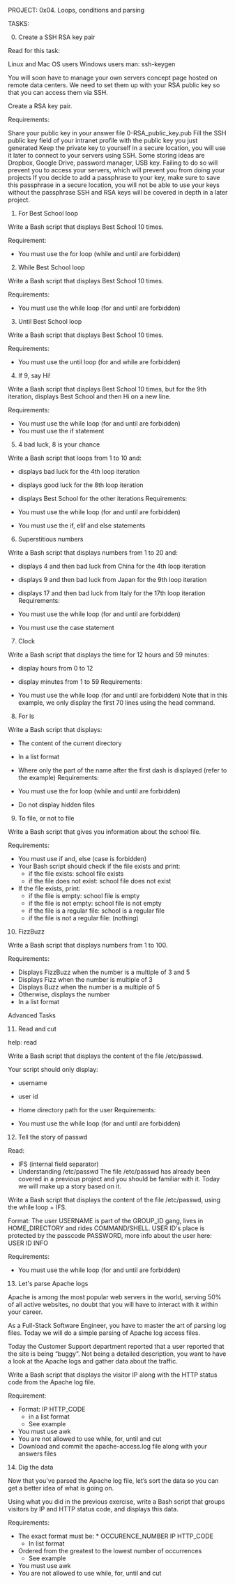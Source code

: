 PROJECT: 0x04. Loops, conditions and parsing

TASKS:

0. Create a SSH RSA key pair

Read for this task:

Linux and Mac OS users
Windows users
man: ssh-keygen

You will soon have to manage your own servers concept page hosted on remote data centers. We need to set them up with your RSA public key so that you can access them via SSH.

Create a RSA key pair.

Requirements:

Share your public key in your answer file 0-RSA_public_key.pub
Fill the SSH public key field of your intranet profile with the public key you just generated
Keep the private key to yourself in a secure location, you will use it later to connect to your servers using SSH. Some storing ideas are Dropbox, Google Drive, password manager, USB key. Failing to do so will prevent you to access your servers, which will prevent you from doing your projects
If you decide to add a passphrase to your key, make sure to save this passphrase in a secure location, you will not be able to use your keys without the passphrase
SSH and RSA keys will be covered in depth in a later project.


1. For Best School loop

Write a Bash script that displays Best School 10 times.

Requirement:

* You must use the for loop (while and until are forbidden)


2. While Best School loop

Write a Bash script that displays Best School 10 times.

Requirements:

* You must use the while loop (for and until are forbidden)


3. Until Best School loop

Write a Bash script that displays Best School 10 times.

Requirements:

* You must use the until loop (for and while are forbidden)


4. If 9, say Hi!

Write a Bash script that displays Best School 10 times, but for the 9th iteration, displays Best School and then Hi on a new line.

Requirements:

* You must use the while loop (for and until are forbidden)
* You must use the if statement


5. 4 bad luck, 8 is your chance

Write a Bash script that loops from 1 to 10 and:

* displays bad luck for the 4th loop iteration
* displays good luck for the 8th loop iteration
* displays Best School for the other iterations
Requirements:

* You must use the while loop (for and until are forbidden)
* You must use the if, elif and else statements


6. Superstitious numbers

Write a Bash script that displays numbers from 1 to 20 and:

* displays 4 and then bad luck from China for the 4th loop iteration
* displays 9 and then bad luck from Japan for the 9th loop iteration
* displays 17 and then bad luck from Italy for the 17th loop iteration
Requirements:

* You must use the while loop (for and until are forbidden)
* You must use the case statement


7. Clock

Write a Bash script that displays the time for 12 hours and 59 minutes:

* display hours from 0 to 12
* display minutes from 1 to 59
Requirements:

* You must use the while loop (for and until are forbidden)
Note that in this example, we only display the first 70 lines using the head command.


8. For ls

Write a Bash script that displays:

* The content of the current directory
* In a list format
* Where only the part of the name after the first dash is displayed (refer to the example)
Requirements:

* You must use the for loop (while and until are forbidden)
* Do not display hidden files


9. To file, or not to file

Write a Bash script that gives you information about the school file.

Requirements:

* You must use if and, else (case is forbidden)
* Your Bash script should check if the file exists and print:
     * if the file exists: school file exists
   * if the file does not exist: school file does not exist
* If the file exists, print:
   * if the file is empty: school file is empty
   * if the file is not empty: school file is not empty
   * if the file is a regular file: school is a regular file
   * if the file is not a regular file: (nothing)


10. FizzBuzz

Write a Bash script that displays numbers from 1 to 100.

Requirements:

* Displays FizzBuzz when the number is a multiple of 3 and 5
* Displays Fizz when the number is multiple of 3
* Displays Buzz when the number is a multiple of 5
* Otherwise, displays the number
* In a list format


Advanced Tasks

11. Read and cut

help: read

Write a Bash script that displays the content of the file /etc/passwd.

Your script should only display:

* username
* user id
* Home directory path for the user
Requirements:

* You must use the while loop (for and until are forbidden)


12. Tell the story of passwd

Read:

* IFS (internal field separator)
* Understanding /etc/passwd
The file /etc/passwd has already been covered in a previous project and you should be familiar with it. Today we will make up a story based on it.

Write a Bash script that displays the content of the file /etc/passwd, using the while loop + IFS.

Format: The user USERNAME is part of the GROUP_ID gang, lives in HOME_DIRECTORY and rides COMMAND/SHELL. USER ID's place is protected by the passcode PASSWORD, more info about the user here: USER ID INFO

Requirements:

* You must use the while loop (for and until are forbidden)


13. Let's parse Apache logs

Apache is among the most popular web servers in the world, serving 50% of all active websites, no doubt that you will have to interact with it within your career.

As a Full-Stack Software Engineer, you have to master the art of parsing log files. Today we will do a simple parsing of Apache log access files.

Today the Customer Support department reported that a user reported that the site is being “buggy”. Not being a detailed description, you want to have a look at the Apache logs and gather data about the traffic.

Write a Bash script that displays the visitor IP along with the HTTP status code from the Apache log file.

Requirement:

* Format: IP HTTP_CODE
   * in a list format
   * See example
* You must use awk
* You are not allowed to use while, for, until and cut
* Download and commit the apache-access.log file along with your answers files


14. Dig the data

Now that you’ve parsed the Apache log file, let’s sort the data so you can get a better idea of what is going on.

Using what you did in the previous exercise, write a Bash script that groups visitors by IP and HTTP status code, and displays this data.

Requirements:

* The exact format must be:
        * OCCURENCE_NUMBER IP HTTP_CODE
	* In list format
* Ordered from the greatest to the lowest number of occurrences
	* See example
* You must use awk
* You are not allowed to use while, for, until and cut

